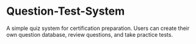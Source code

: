 # Question-Test-System
A simple quiz system for certification preparation. Users can create their own question database, review questions, and take practice tests.
